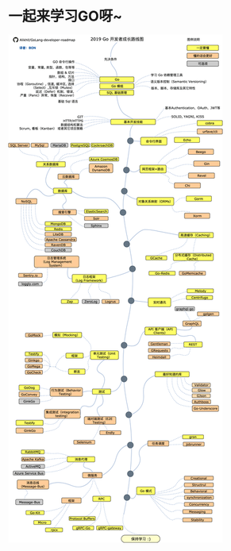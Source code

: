 # 一起来学习GO呀~

![image](https://github.com/psa2010psa/GO/blob/master/golang%E5%AD%A6%E4%B9%A0%E8%B7%AF%E7%BA%BF.png)
